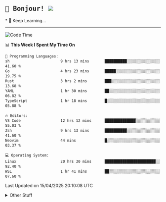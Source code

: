 
<h2>
    <samp>🎉 Bonjour!  <img src="https://media.giphy.com/media/mGcNjsfWAjY5AEZNw6/giphy.gif" width="50"></samp>
</h2>
* 🧐 Keep Learning...
<hr>

<!--START_SECTION:waka-->
![Code Time](http://img.shields.io/badge/Code%20Time-3%2C709%20hrs%2030%20mins-blue)

📊 **This Week I Spent My Time On** 

```text
💬 Programming Languages: 
sh                       9 hrs 13 mins       ██████████░░░░░░░░░░░░░░░   41.60 % 
Go                       4 hrs 23 mins       █████░░░░░░░░░░░░░░░░░░░░   19.75 % 
Rust                     3 hrs 2 mins        ███░░░░░░░░░░░░░░░░░░░░░░   13.68 % 
YAML                     1 hr 30 mins        ██░░░░░░░░░░░░░░░░░░░░░░░   06.82 % 
TypeScript               1 hr 18 mins        █░░░░░░░░░░░░░░░░░░░░░░░░   05.88 % 

🔥 Editors: 
VS Code                  12 hrs 12 mins      ██████████████░░░░░░░░░░░   55.03 % 
Zsh                      9 hrs 13 mins       ██████████░░░░░░░░░░░░░░░   41.60 % 
Neovim                   44 mins             █░░░░░░░░░░░░░░░░░░░░░░░░   03.37 % 

💻 Operating System: 
Linux                    20 hrs 30 mins      ███████████████████████░░   92.40 % 
WSL                      1 hr 41 mins        ██░░░░░░░░░░░░░░░░░░░░░░░   07.60 % 
```


 Last Updated on 15/04/2025 20:10:08 UTC
<!--END_SECTION:waka-->

<details >
    <summary>Other Stuff</summary>
<p align="center">
    <img src="https://api.githubtrends.io/user/svg/XmchxUp/langs?time_range=one_year&include_private=True&theme=classic" />
    <img src="https://api.githubtrends.io/user/svg/XmchxUp/repos?time_range=one_year&include_private=True&theme=classic" />
</p>

<table align="center">
  <tr>
    <td width="50%">
     <img width="100%" src="./github-metrics.svg">
    </td>
    <td width="50%">
     <img width="100%" src="./github-metrics/achievements.compact.svg" />
     <img width="100%" src="./github-metrics/wakatime.svg" />
     <img width="100%" src="./github-metrics/stars.svg" />
     <img width="100%" src="https://github-profile-trophy.vercel.app/?username=xmchxup" />
     <img height="110rem" src="https://github-readme-stats.vercel.app/api?username=xmchxup&hide_border=true&show_icons=true&include_all_commits=true&bg_color=0,EC6C6C,FFD479,FFFC79,73FA79&theme=graywhite&locale=en" />
     <img height="110rem" src="https://github-readme-stats.vercel.app/api/top-langs/?username=xmchxup&hide=css,scss,html&langs_count=8&hide_border=true&layout=compact&bg_color=0,73FA79,73FDFF,D783FF&theme=graywhite&locale=en" />
     <img width="100%" src="https://github-readme-streak-stats.herokuapp.com/?user=XmchxUp" />
    </td>
  </tr>
</table>

<!-- GitHub Activity Graph -->
<!--
<table align="center">
  <tr>
    <td colspan="2">
      <img width="100%" src="https://github-readme-activity-graph.vercel.app/graph?username=xmchxup&area=true&hide_border=true&theme=redical" />
    </td>
  </tr>
</table>

</details>
-->

<hr>


<p align="center">
    <i>You can learn anything!</i>
    <p align="center">
        <img src="https://visitor-badge.laobi.icu/badge?page_id=xmchxup" alt="visitor badge"/>       
    </p>
</p>

<!--
<picture>
  <source media="(prefers-color-scheme: dark)" srcset="https://raw.githubusercontent.com/XmchxUp/XmchxUp/output/github-snake-dark.svg" />
  <source media="(prefers-color-scheme: light)" srcset="https://raw.githubusercontent.com/XmchxUp/XmchxUp/output/github-snake.svg" />
  <img alt="github-snake" src="https://raw.githubusercontent.com/XmchxUp/XmchxUp/output/github-snake.svg" />
</picture>
-->
